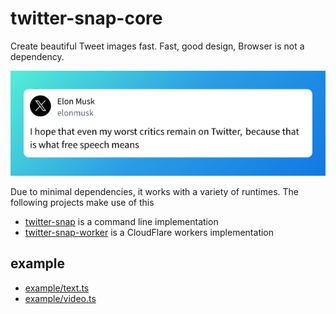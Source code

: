 # twitter-snap-core

Create beautiful Tweet images fast.
Fast, good design, Browser is not a dependency.

![image](./docs/img/output.png)


Due to minimal dependencies, it works with a variety of runtimes.
The following projects make use of this

- [twitter-snap](https://github.com/fa0311/twitter-snap) is a command line implementation
- [twitter-snap-worker](https://github.com/fa0311/twitter-snap) is a CloudFlare workers implementation

## example
- [example/text.ts](./example/text.ts)
- [example/video.ts](./example/video.ts)